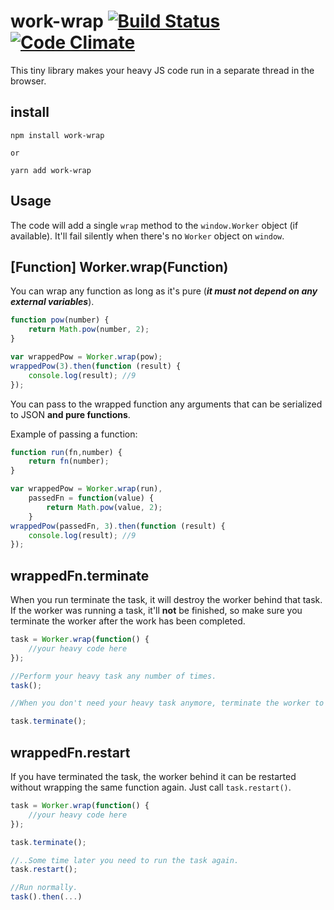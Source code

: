 # work-wrap [![Build Status](https://travis-ci.org/Wain-PC/work-wrap.svg?branch=master)](https://travis-ci.org/Wain-PC/work-wrap) [![Code Climate](https://img.shields.io/codeclimate/github/Wain-PC/work-wrap.svg)](https://codeclimate.com/github/Wain-PC/work-wrap)
This tiny library makes your heavy JS code run in a separate thread in the browser.

## install

```
npm install work-wrap

or

yarn add work-wrap
```

## Usage

The code will add a single `wrap` method to the `window.Worker` object (if available). It'll fail silently when there's no `Worker` object on `window`.

## [Function] Worker.wrap(Function)

You can wrap any function as long as it's pure (**_it must not depend on any external variables_**).

```javascript
function pow(number) {
	return Math.pow(number, 2);
}

var wrappedPow = Worker.wrap(pow);
wrappedPow(3).then(function (result) {
	console.log(result); //9
});
```

You can pass to the wrapped function any arguments that can be serialized to JSON **and pure functions**.

Example of passing a function:
```javascript
function run(fn,number) {
	return fn(number);
}

var wrappedPow = Worker.wrap(run),
    passedFn = function(value) {
        return Math.pow(value, 2);
    }
wrappedPow(passedFn, 3).then(function (result) {
	console.log(result); //9
});
```


## wrappedFn.terminate

When you run terminate the task, it will destroy the worker behind that task. If the worker was running a task, it'll **not** be finished, so make sure you terminate the worker after the work has been completed.

```javascript
task = Worker.wrap(function() {
    //your heavy code here
});

//Perform your heavy task any number of times.
task();

//When you don't need your heavy task anymore, terminate the worker to free the resources and avoid memory leaks.

task.terminate();
```


## wrappedFn.restart

If you have terminated the task, the worker behind it can be restarted without wrapping the same function again. Just call `task.restart()`.

```javascript
task = Worker.wrap(function() {
    //your heavy code here
});

task.terminate();

//..Some time later you need to run the task again.
task.restart();

//Run normally.
task().then(...)
```
